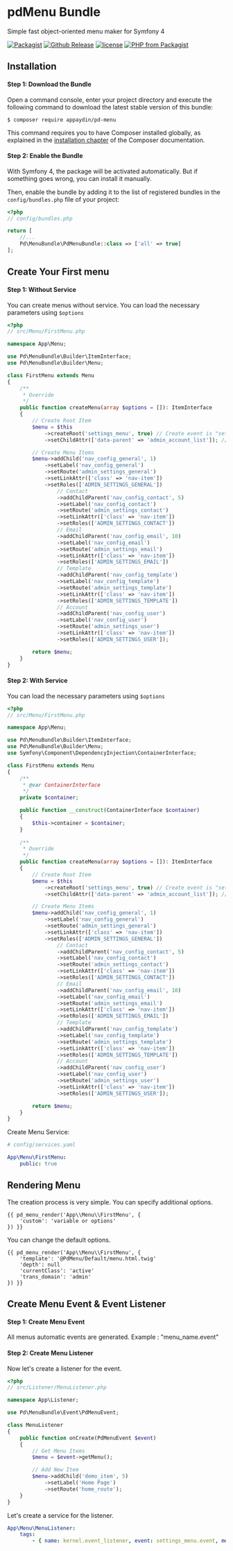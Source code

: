 # pdMenu Bundle
Simple fast object-oriented menu maker for Symfony 4

[![Packagist](https://img.shields.io/packagist/dt/appaydin/pd-menu.svg)](https://github.com/appaydin/pd-menu)
[![Github Release](https://img.shields.io/github/release/appaydin/pd-menu.svg)](https://github.com/appaydin/pd-menu)
[![license](https://img.shields.io/github/license/appaydin/pd-menu.svg)](https://github.com/appaydin/pd-menu)
[![PHP from Packagist](https://img.shields.io/packagist/php-v/appaydin/pd-menu.svg)](https://github.com/appaydin/pd-menu)

Installation
---

#### Step 1: Download the Bundle

Open a command console, enter your project directory and execute the
following command to download the latest stable version of this bundle:

```console
$ composer require appaydin/pd-menu
```

This command requires you to have Composer installed globally, as explained
in the [installation chapter](https://getcomposer.org/doc/00-intro.md)
of the Composer documentation.

#### Step 2: Enable the Bundle

With Symfony 4, the package will be activated automatically. But if something goes wrong, you can install it manually.

Then, enable the bundle by adding it to the list of registered bundles
in the `config/bundles.php` file of your project:

```php
<?php
// config/bundles.php

return [
    //...
    Pd\MenuBundle\PdMenuBundle::class => ['all' => true]
];
```

Create Your First menu
---

#### Step 1: Without Service
You can create menus without service. You can load the necessary parameters using `$options`

```php
<?php
// src/Menu/FirstMenu.php

namespace App\Menu;

use Pd\MenuBundle\Builder\ItemInterface;
use Pd\MenuBundle\Builder\Menu;

class FirstMenu extends Menu
{
    /**
     * Override 
     */
    public function createMenu(array $options = []): ItemInterface
    {
        // Create Root Item
        $menu = $this
            ->createRoot('settings_menu', true) // Create event is "settings_menu.event"
            ->setChildAttr(['data-parent' => 'admin_account_list']); // Add Parent Menu to Html Tag

        // Create Menu Items
        $menu->addChild('nav_config_general', 1)
            ->setLabel('nav_config_general')
            ->setRoute('admin_settings_general')
            ->setLinkAttr(['class' => 'nav-item'])
            ->setRoles(['ADMIN_SETTINGS_GENERAL'])
                // Contact
                ->addChildParent('nav_config_contact', 5)
                ->setLabel('nav_config_contact')
                ->setRoute('admin_settings_contact')
                ->setLinkAttr(['class' => 'nav-item'])
                ->setRoles(['ADMIN_SETTINGS_CONTACT'])
                // Email
                ->addChildParent('nav_config_email', 10)
                ->setLabel('nav_config_email')
                ->setRoute('admin_settings_email')
                ->setLinkAttr(['class' => 'nav-item'])
                ->setRoles(['ADMIN_SETTINGS_EMAIL'])
                // Template
                ->addChildParent('nav_config_template')
                ->setLabel('nav_config_template')
                ->setRoute('admin_settings_template')
                ->setLinkAttr(['class' => 'nav-item'])
                ->setRoles(['ADMIN_SETTINGS_TEMPLATE'])
                // Account
                ->addChildParent('nav_config_user')
                ->setLabel('nav_config_user')
                ->setRoute('admin_settings_user')
                ->setLinkAttr(['class' => 'nav-item'])
                ->setRoles(['ADMIN_SETTINGS_USER']);

        return $menu;
    }
}
```

#### Step 2: With Service
You can load the necessary parameters using `$options`

```php
<?php
// src/Menu/FirstMenu.php

namespace App\Menu;

use Pd\MenuBundle\Builder\ItemInterface;
use Pd\MenuBundle\Builder\Menu;
use Symfony\Component\DependencyInjection\ContainerInterface;

class FirstMenu extends Menu
{
    /**
     * @var ContainerInterface 
     */
    private $container;

    public function __construct(ContainerInterface $container)
    {
        $this->container = $container;
    }
        
    /**
     * Override 
     */
    public function createMenu(array $options = []): ItemInterface
    {
        // Create Root Item
        $menu = $this
            ->createRoot('settings_menu', true) // Create event is "settings_menu.event"
            ->setChildAttr(['data-parent' => 'admin_account_list']); // Add Parent Menu to Html Tag

        // Create Menu Items
        $menu->addChild('nav_config_general', 1)
            ->setLabel('nav_config_general')
            ->setRoute('admin_settings_general')
            ->setLinkAttr(['class' => 'nav-item'])
            ->setRoles(['ADMIN_SETTINGS_GENERAL'])
                // Contact
                ->addChildParent('nav_config_contact', 5)
                ->setLabel('nav_config_contact')
                ->setRoute('admin_settings_contact')
                ->setLinkAttr(['class' => 'nav-item'])
                ->setRoles(['ADMIN_SETTINGS_CONTACT'])
                // Email
                ->addChildParent('nav_config_email', 10)
                ->setLabel('nav_config_email')
                ->setRoute('admin_settings_email')
                ->setLinkAttr(['class' => 'nav-item'])
                ->setRoles(['ADMIN_SETTINGS_EMAIL'])
                // Template
                ->addChildParent('nav_config_template')
                ->setLabel('nav_config_template')
                ->setRoute('admin_settings_template')
                ->setLinkAttr(['class' => 'nav-item'])
                ->setRoles(['ADMIN_SETTINGS_TEMPLATE'])
                // Account
                ->addChildParent('nav_config_user')
                ->setLabel('nav_config_user')
                ->setRoute('admin_settings_user')
                ->setLinkAttr(['class' => 'nav-item'])
                ->setRoles(['ADMIN_SETTINGS_USER']);

        return $menu;
    }
}
```
Create Menu Service:

```yaml
# config/services.yaml

App\Menu\FirstMenu:
    public: true
```

Rendering Menu
---
The creation process is very simple. You can specify additional options.

```twig
{{ pd_menu_render('App\\Menu\\FirstMenu', {
    'custom': 'variable or options'
}) }}
```

You can change the default options.
```twig
{{ pd_menu_render('App\\Menu\\FirstMenu', {
    'template': '@PdMenu/Default/menu.html.twig'
    'depth': null
    'currentClass': 'active'
    'trans_domain': 'admin'
}) }}
```

Create Menu Event & Event Listener
---
#### Step 1: Create Menu Event
All menus automatic events are generated. Example : "menu_name.event"

#### Step 2: Create Menu Listener
Now let's create a listener for the event.
```php
<?php
// src/Listener/MenuListener.php

namespace App\Listener;

use Pd\MenuBundle\Event\PdMenuEvent;

class MenuListener
{
    public function onCreate(PdMenuEvent $event)
    {
        // Get Menu Items
        $menu = $event->getMenu();

        // Add New Item
        $menu->addChild('demo_item', 5)
            ->setLabel('Home Page')
            ->setRoute('home_route');
    }
}
```
Let's create a service for the listener.
```yaml
App\Menu\MenuListener:
    tags:
        - { name: kernel.event_listener, event: settings_menu.event, method: onCreate }
```


